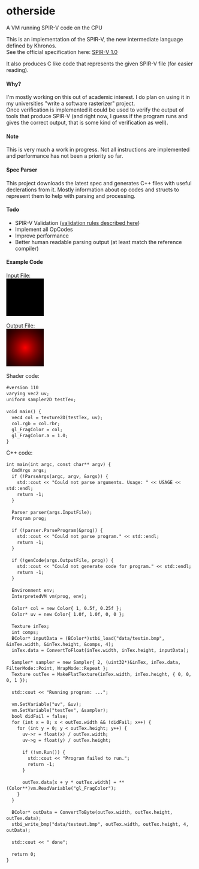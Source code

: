 # otherside
A VM running SPIR-V code on the CPU

This is an implementation of the SPIR-V, the new intermediate language defined by Khronos.  
See the official specification here: [SPIR-V 1.0](https://www.khronos.org/registry/spir-v/specs/1.0/SPIRV.html)

It also produces C like code that represents the given SPIR-V file (for easier reading).

#### Why?
I'm mostly working on this out of academic interest. I do plan on using it in my universities "write a software rasterizer" project.  
Once verification is implemented it could be used to verify the output of tools that produce SPIR-V (and right now, I guess if the program runs and gives the correct output, that is some kind of verification as well).

#### Note 
This is very much a work in progress. Not all instructions are implemented and performance has not been a priority so far.

#### Spec Parser
This project downloads the latest spec and generates C++ files with useful declerations from it. Mostly information about  op codes and structs to represent them to help with parsing and processing.

#### Todo

* SPIR-V Validation ([validation rules described here]( https://www.khronos.org/registry/spir-v/specs/1.0/SPIRV.html#_a_id_validation_a_validation_rules))
* Implement all OpCodes
* Improve performance
* Better human readable parsing output (at least match the reference compiler)

#### Example Code
Input File:  
![Input File](https://raw.githubusercontent.com/bonus2113/otherside/4f9a9b915d84ed1de4681e9d2433c29179134896/data/testin.bmp)

Output File:  
![Output File](https://raw.githubusercontent.com/bonus2113/otherside/4f9a9b915d84ed1de4681e9d2433c29179134896/data/testout.bmp)

Shader code:

    #version 110
    varying vec2 uv;
    uniform sampler2D testTex;

    void main() {
      vec4 col = texture2D(testTex, uv);
      col.rgb = col.rbr;
      gl_FragColor = col;
      gl_FragColor.a = 1.0;
    }
    
C++ code:

    int main(int argc, const char** argv) {
      CmdArgs args;
      if (!ParseArgs(argc, argv, &args)) {
        std::cout << "Could not parse arguments. Usage: " << USAGE << std::endl;
        return -1;
      }

      Parser parser(args.InputFile);
      Program prog;

      if (!parser.ParseProgram(&prog)) {
        std::cout << "Could not parse program." << std::endl;
        return -1;
      }

      if (!genCode(args.OutputFile, prog)) {
        std::cout << "Could not generate code for program." << std::endl;
        return -1;
      }

      Environment env;
      InterpretedVM vm(prog, env);
  
      Color* col = new Color{ 1, 0.5f, 0.25f };
      Color* uv = new Color{ 1.0f, 1.0f, 0, 0 };

      Texture inTex;
      int comps;
      BColor* inputData = (BColor*)stbi_load("data/testin.bmp", &inTex.width, &inTex.height, &comps, 4);
      inTex.data = ConvertToFloat(inTex.width, inTex.height, inputData);

      Sampler* sampler = new Sampler{ 2, (uint32*)&inTex, inTex.data, FilterMode::Point, WrapMode::Repeat };
      Texture outTex = MakeFlatTexture(inTex.width, inTex.height, { 0, 0, 0, 1 });

      std::cout << "Running program: ...";

      vm.SetVariable("uv", &uv);
      vm.SetVariable("testTex", &sampler);
      bool didFail = false;
      for (int x = 0; x < outTex.width && !didFail; x++) {
        for (int y = 0; y < outTex.height; y++) {
          uv->r = float(x) / outTex.width;
          uv->g = float(y) / outTex.height;
    
          if (!vm.Run()) {
            std::cout << "Program failed to run.";
            return -1;
          }
    
          outTex.data[x + y * outTex.width] = **(Color**)vm.ReadVariable("gl_FragColor");
        }
      }
    
      BColor* outData = ConvertToByte(outTex.width, outTex.height, outTex.data);
      stbi_write_bmp("data/testout.bmp", outTex.width, outTex.height, 4, outData);

      std::cout << " done";

      return 0;
    }
